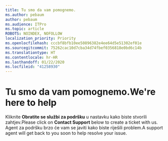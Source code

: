 ```yaml
---
title: Tu smo da vam pomognemo.
ms.author: pebaum
author: pebaum
ms.audience: ITPro
ms.topic: article
ROBOTS: NOINDEX, NOFOLLOW
localization_priority: Priority
ms.openlocfilehash: cccbf8bfb10ee50896382e4ee64d5e51302ef01e
ms.sourcegitcommit: 75262cac10d7cba34d74fbef0356818e0bd6c14b
ms.translationtype: HT
ms.contentlocale: hr-HR
ms.lasthandoff: 01/22/2020
ms.locfileid: "41258930"
---
```

# <a name="were-here-to-help"></a><span data-ttu-id="5c961-102">Tu smo da vam pomognemo.</span><span class="sxs-lookup"><span data-stu-id="5c961-102">We're here to help</span></span>

<span data-ttu-id="5c961-103">Kliknite **Obratite se službi za podršku** u nastavku kako biste stvorili zahtjev.</span><span class="sxs-lookup"><span data-stu-id="5c961-103">Please click on **Contact Support** below to create a ticket with us.</span></span> <span data-ttu-id="5c961-104">Agent za podršku brzo će vam se javiti kako biste riješili problem.</span><span class="sxs-lookup"><span data-stu-id="5c961-104">A support agent will get back to you soon to help resolve your issue.</span></span>